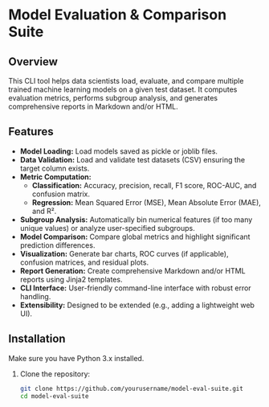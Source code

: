# Model Evaluation & Comparison Suite

## Overview
This CLI tool helps data scientists load, evaluate, and compare multiple trained machine learning models on a given test dataset. It computes evaluation metrics, performs subgroup analysis, and generates comprehensive reports in Markdown and/or HTML.

## Features
- **Model Loading:** Load models saved as pickle or joblib files.
- **Data Validation:** Load and validate test datasets (CSV) ensuring the target column exists.
- **Metric Computation:**
  - **Classification:** Accuracy, precision, recall, F1 score, ROC-AUC, and confusion matrix.
  - **Regression:** Mean Squared Error (MSE), Mean Absolute Error (MAE), and R².
- **Subgroup Analysis:** Automatically bin numerical features (if too many unique values) or analyze user-specified subgroups.
- **Model Comparison:** Compare global metrics and highlight significant prediction differences.
- **Visualization:** Generate bar charts, ROC curves (if applicable), confusion matrices, and residual plots.
- **Report Generation:** Create comprehensive Markdown and/or HTML reports using Jinja2 templates.
- **CLI Interface:** User-friendly command-line interface with robust error handling.
- **Extensibility:** Designed to be extended (e.g., adding a lightweight web UI).

## Installation
Make sure you have Python 3.x installed.

1. Clone the repository:
   ```bash
   git clone https://github.com/yourusername/model-eval-suite.git
   cd model-eval-suite

